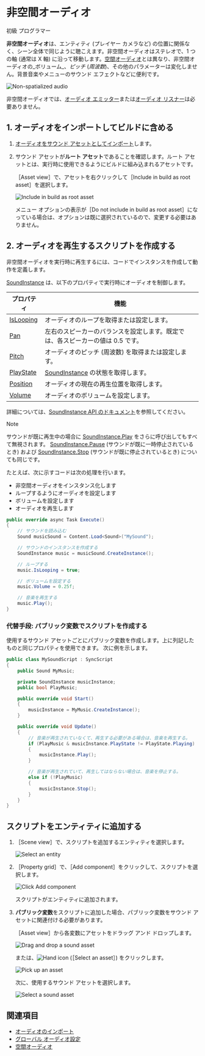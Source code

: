 # 非空間オーディオ

<span class="badge text-bg-primary">初級</span>
<span class="badge text-bg-success">プログラマー</span>

**非空間オーディオ**は、エンティティ (プレイヤー カメラなど) の位置に関係なく、シーン全体で同じように聴こえます。非空間オーディオはステレオで、1 つの軸 (通常は X 軸) に沿って移動します。[空間オーディオ](spatialized-audio.md)とは異なり、非空間オーディオの_ボリューム_、_ピッチ_ (_周波数_)、その他のパラメーターは変化しません。背景音楽やメニューのサウンド エフェクトなどに便利です。

![Non-spatialized audio](media/audio-index-non-spatialized-audio.png)

非空間オーディオでは、[オーディオ エミッター](audio-emitters.md)または[オーディオ リスナー](audio-listeners.md)は必要ありません。

## 1. オーディオをインポートしてビルドに含める

1. [オーディオをサウンド アセットとしてインポート](import-audio.md)します。

2. サウンド アセットが**ルート アセット**であることを確認します。ルート アセットとは、実行時に使用できるようにビルドに組み込まれるアセットです。

   ［Asset view］で、アセットを右クリックして［Include in build as root asset］を選択します。

    ![Include in build as root asset](media/audio-include-in-build-as-root-asset.png)

    メニュー オプションの表示が［Do not include in build as root asset］になっている場合は、オプションは既に選択されているので、変更する必要はありません。

## 2. オーディオを再生するスクリプトを作成する

非空間オーディオを実行時に再生するには、コードでインスタンスを作成して動作を定義します。

[SoundInstance](xref:Stride.Audio.SoundInstance) は、以下のプロパティで実行時にオーディオを制御します。

| プロパティ  | 機能 |
|-------    |-------|
| [IsLooping](xref:Stride.Audio.SoundInstance.IsLooping) | オーディオのループを取得または設定します。 |
| [Pan](xref:Stride.Audio.SoundInstance.Pan)       | 左右のスピーカーのバランスを設定します。既定では、各スピーカーの値は 0.5 です。 |
| [Pitch](xref:Stride.Audio.SoundInstance.Pitch)     | オーディオのピッチ (周波数) を取得または設定します。 |
| [PlayState](xref:Stride.Audio.SoundInstance.PlayState)	| [SoundInstance](xref:Stride.Audio.SoundInstance) の状態を取得します。 |
| [Position](xref:Stride.Audio.SoundInstance.Position)	| オーディオの現在の再生位置を取得します。 |
| [Volume](xref:Stride.Audio.SoundInstance.Volume)	| オーディオのボリュームを設定します。 |

詳細については、[SoundInstance API のドキュメント](xref:Stride.Audio.SoundInstance)を参照してください。

> [!NOTE]
サウンドが既に再生中の場合に [SoundInstance.Play](xref:Stride.Audio.SoundInstance.Play) をさらに呼び出してもすべて無視されます。
[SoundInstance.Pause](xref:Stride.Audio.SoundInstance.Pause) (サウンドが既に一時停止されているとき) および [SoundInstance.Stop](xref:Stride.Audio.SoundInstance.Stop) (サウンドが既に停止されているとき) についても同じです。

たとえば、次に示すコードは次の処理を行います。

* 非空間オーディオをインスタンス化します
* ループするようにオーディオを設定します
* ボリュームを設定します
* オーディオを再生します

```cs
public override async Task Execute()
{
    // サウンドを読み込む
    Sound musicSound = Content.Load<Sound>("MySound");

    // サウンドのインスタンスを作成する
    SoundInstance music = musicSound.CreateInstance();

    // ループする
    music.IsLooping = true;

    // ボリュームを設定する
    music.Volume = 0.25f;

    // 音楽を再生する
    music.Play();
}
```

### 代替手段: パブリック変数でスクリプトを作成する

使用するサウンド アセットごとにパブリック変数を作成します。上に列記したものと同じプロパティを使用できます。
次に例を示します。

```cs
public class MySoundScript : SyncScript
{
    public Sound MyMusic;

    private SoundInstance musicInstance;
    public bool PlayMusic;

    public override void Start()
    {
        musicInstance = MyMusic.CreateInstance();
    }

    public override void Update()
    {
        // 音楽が再生されていなくて、再生する必要がある場合は、音楽を再生する。
        if (PlayMusic & musicInstance.PlayState != PlayState.Playing)
        {
            musicInstance.Play();
        }

        // 音楽が再生されていて、再生してはならない場合は、音楽を停止する。
        else if (!PlayMusic)
        {
            musicInstance.Stop();
        }
    }
}
```
## スクリプトをエンティティに追加する

1. ［Scene view］で、スクリプトを追加するエンティティを選択します。

    ![Select an entity](media/audio-add-audiolistener-component-select-entity.png)

2. ［Property grid］で、［Add component］をクリックして、スクリプトを選択します。

    ![Click Add component](media/audio-emitters-add-script-component.png)

    スクリプトがエンティティに追加されます。

3. **パブリック変数**をスクリプトに追加した場合、パブリック変数をサウンド アセットに関連付ける必要があります。

   ［Asset view］から各変数にアセットをドラッグ アンド ドロップします。

    ![Drag and drop a sound asset](media/entity-audio-drag-and-drop-audio-asset-to-script-component.gif)

    または、![Hand icon](~/manual/game-studio/media/hand-icon.png) (［Select an asset］) をクリックします。

    ![Pick up an asset](media/audio-play-script-component-pick-an-asset.png)

    次に、使用するサウンド アセットを選択します。

    ![Select a sound asset](media/audio-play-audioemitter-component-add-select-audio-asset.png)

## 関連項目
* [オーディオのインポート](import-audio.md)
* [グローバル オーディオ設定](global-audio-settings.md)
* [空間オーディオ](spatialized-audio.md)
